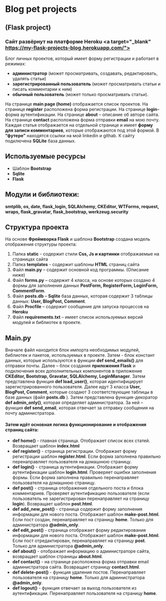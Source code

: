 # Blog pet projects
## (Flask project)
### Сайт развёрнут на платформе Heroku <a target="_blank" https://my-flask-projects-blog.herokuapp.com/">
Блог личных проектов, который имеет форму регистрации и работает в режимах:
- **администратор** (может просматривать, создавать, редактировать, удалять статьи)
- **зарегистрированный пользователь** (может просматривать статьи и писать комментарии к ним)
- **обычный пользователь** (может только просматривать статьи).

На странице **main page (home)** отображается список проектов. На странице **register** расположена форма регистрации. На странице **login**– форма аутентификации. На странице **about** – описание об авторе сайта. На странице **contact** расположена форма отправки **email** на мою почту. Каждая статья отображается на отдельной странице и имеет **форму для записи комментариев**, которые отображаются под этой формой. В **“футере”** находятся ссылки на мой linkedin и githab. 
К сайту подключена **SQLite** база данных.

## Используемые ресурсы
-	Шаблон **Bootstrap**
-	**Sqlite**
-	**Flask** 
## Модули и библиотеки:
**smtplib, os, date, flask_login, SQLAlchemy, CKEditor, WTForms, request, wraps, flask_gravatar, flask_bootstrap, werkzeug.security**
 
## Структура проекта
На основе **Фреймворка Flask** и шаблона **Bootstrap** создана модель отображения структуры проекта:
1.	Папка **static** - содержит стили **Css, Js и картинки** отображаемые на страницах сайта
2.	Папка **templates** - содержит шаблоны **HTML** страниц сайта
3.	Файл **main.py** – содержит основной код программы. (Описание ниже)
4.	Файл **forms.py** – содержит  4 класса, на основе которых создано 4 формы для заполнения данных **PostForm, RegisterForm, LoginForm, CommentForm**.
5.	Файл **posts.db** – **Sqlite** база данных, которая содержит 3 таблицы данных: **User, BlogPost, Comment**.
6.	Файл **Procfile** – содержит сообщение для запуска процессов на **Heroku**
7.	Файл **requirements.txt** – имеет список используемых версий модулей и библиотек в проекте.

## Main.py 
Вначале файл находится блок импорта необходимых модулей, библиотек и пакетов, используемых в проекте.  Затем - блок констант данных, которые используются в функции **def send_emails()** для отправки почты. Далее – блок создания **приложения Flask** и подключения всех дополнительных компонентов в приложение **CKEditor, Bootstrap, Gravatar, SQLAlchemy, LoginManager**. Затем представлена функция **def load_user()**, которая идентифицирует зарегистрированного пользователя. Далее идут 3 класса **User, BlogPost, Comment**, которые создают 3 соответствующие таблицы в базе данных (файл **posts.db** ). Затем представлена функция-декоратор **def admin_only()**, которая определяет администратора. За ней – функция **def send_email**, которая отвечает за отправку сообщения на почту администратора. 
#### Затем идёт основная логика функционирование и отображения страниц сайта:
- **def home()** - главная страница. Отображает список всех статей. Возвращает шаблон **index.html**
- **def register()** - страница регистрации. Отображает форму регистрации шаблон **register.html**. Если форма заполнена правильно перенаправляет пользователя на домашнюю страницу. 
- **def login()** - страница аутентификации. Отображает форму аутентификации шаблон **login.html**. Проверяет ошибки заполнения формы. Если форма заполнена правильно перенаправляет пользователя на домашнюю страницу. 
- **def post()** - страница отображения отдельного поста и блока комментариев. Проверяет аутентификацию пользователя (если пользователь не зарегистрирован перенаправляет на страницу **login**). Возвращает шаблон **post.html**.
- **def add_new_post()** -  страница содержит форму заполнения информации для нового поста. Отображает шаблон **make-post.html**. Если пост создан, перенаправляет на страницу **home**. Только для администратора **@admin_only**.
- **def edit_post()** - страница отображает форму редактирования информации для нового поста. Отображает шаблон **make-post.html**. Если пост отредактирован, перенаправляет на страницу **post**. Только для администратора **@admin_only**.
- **def about()** - отображает информацию о администраторе сайта, возвращает шаблон страницы **about.html**.
- **def contact()** - на странице расположена форма отправки email администратора сайта. Возвращает страницу **contact.html**.
- **def delete-post()** - функция удаления постов. Перенаправляет пользователя на страницу **home**. Только для администратора **@admin_only**.
- **def logout()** - функция отвечает за выход пользователя из аутентификации. Перенаправляет пользователя на страницу **home**.




